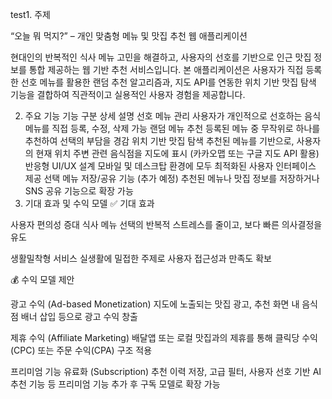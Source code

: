 test1. 주제

“오늘 뭐 먹지?” – 개인 맞춤형 메뉴 및 맛집 추천 웹 애플리케이션

현대인의 반복적인 식사 메뉴 고민을 해결하고, 사용자의 선호를 기반으로 인근 맛집 정보를 통합 제공하는 웹 기반 추천 서비스입니다.
본 애플리케이션은 사용자가 직접 등록한 선호 메뉴를 활용한 랜덤 추천 알고리즘과, 지도 API를 연동한 위치 기반 맛집 탐색 기능을 결합하여 직관적이고 실용적인 사용자 경험을 제공합니다.

2. 주요 기능
기능 구분   상세 설명
선호 메뉴 관리   사용자가 개인적으로 선호하는 음식 메뉴를 직접 등록, 수정, 삭제 가능
랜덤 메뉴 추천   등록된 메뉴 중 무작위로 하나를 추천하여 선택의 부담을 경감
위치 기반 맛집 탐색   추천된 메뉴를 기반으로, 사용자의 현재 위치 주변 관련 음식점을 지도에 표시 (카카오맵 또는 구글 지도 API 활용)
반응형 UI/UX 설계   모바일 및 데스크탑 환경에 모두 최적화된 사용자 인터페이스 제공
선택 메뉴 저장/공유 기능 (추가 예정)   추천된 메뉴나 맛집 정보를 저장하거나 SNS 공유 기능으로 확장 가능
3. 기대 효과 및 수익 모델
✅ 기대 효과

사용자 편의성 증대
식사 메뉴 선택의 반복적 스트레스를 줄이고, 보다 빠른 의사결정을 유도

생활밀착형 서비스
실생활에 밀접한 주제로 사용자 접근성과 만족도 확보

💰 수익 모델 제안

광고 수익 (Ad-based Monetization)
지도에 노출되는 맛집 광고, 추천 화면 내 음식점 배너 삽입 등으로 광고 수익 창출

제휴 수익 (Affiliate Marketing)
배달앱 또는 로컬 맛집과의 제휴를 통해 클릭당 수익(CPC) 또는 주문 수익(CPA) 구조 적용

프리미엄 기능 유료화 (Subscription)
추천 이력 저장, 고급 필터, 사용자 선호 기반 AI 추천 기능 등 프리미엄 기능 추가 후 구독 모델로 확장 가능